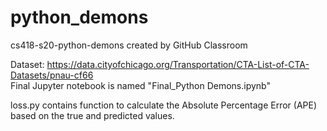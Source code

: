 # python_demons
cs418-s20-python-demons created by GitHub Classroom

Dataset: https://data.cityofchicago.org/Transportation/CTA-List-of-CTA-Datasets/pnau-cf66  
Final Jupyter notebook is named "Final_Python Demons.ipynb"

loss.py contains function to calculate the Absolute Percentage Error (APE) based on the true and predicted values.  
